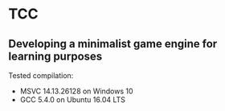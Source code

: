 # TCC

## Developing a minimalist game engine for learning purposes

Tested compilation:
* MSVC 14.13.26128 on Windows 10
* GCC 5.4.0 on Ubuntu 16.04 LTS